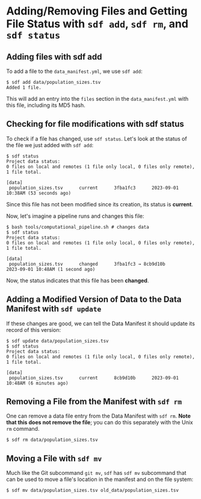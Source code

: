 # Adding/Removing Files and Getting File Status with `sdf add`, `sdf rm`, and `sdf status`

## Adding files with sdf add

To add a file to the `data_manifest.yml`, we use `sdf add`:

```console
$ sdf add data/population_sizes.tsv
Added 1 file.
```

This will add an entry into the `files` section in the
`data_manifest.yml` with this file, including its MD5 hash.

## Checking for file modifications with sdf status

To check if a file has changed, use `sdf status`. Let's look at the
status of the file we just added with `sdf add`:

```console
$ sdf status
Project data status:
0 files on local and remotes (1 file only local, 0 files only remote), 1 file total.

[data]
 population_sizes.tsv      current      3fba1fc3      2023-09-01 10:38AM (53 seconds ago)
```

Since this file has not been modified since its creation, its status
is **current**.

Now, let's imagine a pipeline runs and changes this file: 

```console
$ bash tools/computational_pipeline.sh # changes data
$ sdf status 
Project data status:
0 files on local and remotes (1 file only local, 0 files only remote), 1 file total.

[data]
 population_sizes.tsv      changed      3fba1fc3 → 8cb9d10b        2023-09-01 10:48AM (1 second ago)

```

Now, the status indicates that this file has been **changed**.

## Adding a Modified Version of Data to the Data Manifest with `sdf update`

If these changes are good, we can tell the Data Manifest it should
update its record of this version:

```console 
$ sdf update data/population_sizes.tsv
$ sdf status
Project data status:
0 files on local and remotes (1 file only local, 0 files only remote), 1 file total.

[data]
 population_sizes.tsv      current      8cb9d10b      2023-09-01 10:48AM (6 minutes ago)

```

## Removing a File from the Manifest with `sdf rm`

One can remove a data file entry from the Data Manifest with `sdf
rm`. **Note that this does not remove the file**; you can do this
separately with the Unix `rm` command.

```console
$ sdf rm data/population_sizes.tsv
```

## Moving a File with `sdf mv`

Much like the Git subcommand `git mv`, `sdf` has `sdf mv` subcommand
that can be used to move a file's location in the manifest and on
the file system:


```console
$ sdf mv data/population_sizes.tsv old_data/population_sizes.tsv
```


